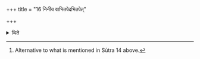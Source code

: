+++
title = "16 निनीय वाभितपेदभितपेत्"

+++

<details><summary>थिते</summary>

16. Or rather he may heat (the water) after having poured it.[^1]  

[^1]: Alternative to what is mentioned in Sūtra 14 above.
</details>
